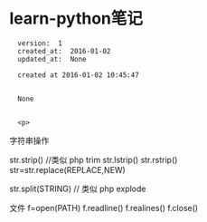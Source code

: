 
  # learn-python笔记

      version:  1
      created_at:  2016-01-02
      updated_at:  None

      created at 2016-01-02 10:45:47 


      None


      <p>
      
字符串操作

   str.strip()  //类似 php trim
   str.lstrip()
   str.rstrip()
   str=str.replace(REPLACE,NEW)
    
  str.split(STRING)  // 类似 php explode

文件
  f=open(PATH)
   f.readline()
f.realines()
f.close()
      </p>

  